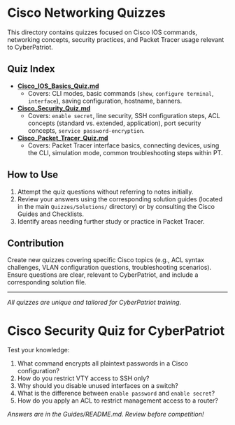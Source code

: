 # Cisco Networking Quizzes

This directory contains quizzes focused on Cisco IOS commands, networking concepts, security practices, and Packet Tracer usage relevant to CyberPatriot.

## Quiz Index

-   [**Cisco_IOS_Basics_Quiz.md**](Cisco_IOS_Basics_Quiz.md)
    *   Covers: CLI modes, basic commands (`show`, `configure terminal`, `interface`), saving configuration, hostname, banners.
-   [**Cisco_Security_Quiz.md**](Cisco_Security_Quiz.md)
    *   Covers: `enable secret`, line security, SSH configuration steps, ACL concepts (standard vs. extended, application), port security concepts, `service password-encryption`.
-   [**Cisco_Packet_Tracer_Quiz.md**](Cisco_Packet_Tracer_Quiz.md)
    *   Covers: Packet Tracer interface basics, connecting devices, using the CLI, simulation mode, common troubleshooting steps within PT.

## How to Use

1.  Attempt the quiz questions without referring to notes initially.
2.  Review your answers using the corresponding solution guides (located in the main `Quizzes/Solutions/` directory) or by consulting the Cisco Guides and Checklists.
3.  Identify areas needing further study or practice in Packet Tracer.

## Contribution

Create new quizzes covering specific Cisco topics (e.g., ACL syntax challenges, VLAN configuration questions, troubleshooting scenarios). Ensure questions are clear, relevant to CyberPatriot, and include a corresponding solution file.

---

*All quizzes are unique and tailored for CyberPatriot training.*

# Cisco Security Quiz for CyberPatriot

Test your knowledge:

1. What command encrypts all plaintext passwords in a Cisco configuration?
2. How do you restrict VTY access to SSH only?
3. Why should you disable unused interfaces on a switch?
4. What is the difference between `enable password` and `enable secret`?
5. How do you apply an ACL to restrict management access to a router?

*Answers are in the Guides/README.md. Review before competition!*
